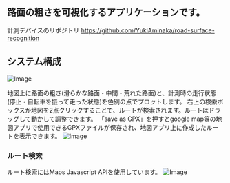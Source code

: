 ## 路面の粗さを可視化するアプリケーションです。
計測デバイスのリポジトリ
https://github.com/YukiAminaka/road-surface-recognition
## システム構成
![Image](https://github.com/user-attachments/assets/63505cef-a6c5-4cb4-9ab5-bc361e7436e1)

地図上に路面の粗さ(滑らかな路面・中間・荒れた路面)と、計測時の走行状態(停止・自転車を振って走った状態)を色別の点でプロットします。
右上の検索ボックスか地図を2点クリックすることで、ルートが検索されます。ルートはドラッグして動かして調整できます。
「save as GPX」を押すとgoogle map等の地図アプリで使用できるGPXファイルが保存され、地図アプリ上に作成したルートを表示できます。
![Image](https://github.com/user-attachments/assets/6007bcff-c26d-4131-b278-141241696736)
### ルート検索
ルート検索にはMaps Javascript APIを使用しています。
![Image](https://github.com/user-attachments/assets/0f4e9885-a28b-45ff-9c34-4e110cbd39d5)
